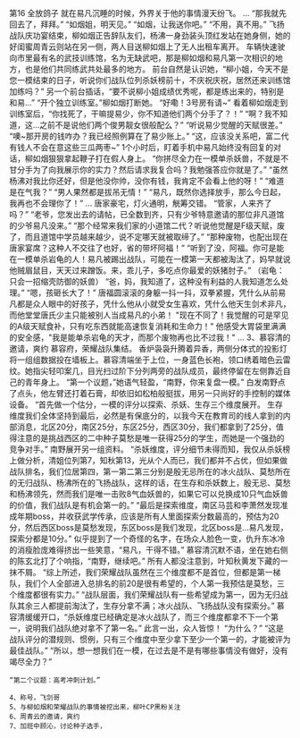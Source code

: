 第16 全放鸽子
	就在易凡沉睡的时候，外界关于他的事情漫天纷飞。
	...
	“那我就先回去了，拜拜。”
	“如烟姐，明天见。”
	“如烟，让我送你吧。”
	“不用，真不用。”
	飞扬战队庆功宴结束，柳如烟正告辞队友们，杨沸一身劲装头顶红发站在她身侧，她的好闺蜜周青云则站在另一侧，两人目送柳如烟上了无人出租车离开。
	车辆快速驶向市里最有名的武技训练馆，名为无缺武吧，那是柳如烟和易凡第一次相识的地方，也是他们共同练武共处最多的地方。
	前台自然是认识她，“柳小姐，今天不是您一模结束的日子，听说你们战队位列杀妖榜前十，不庆祝庆祝，居然还来训练馆加练吗？”
	另一个前台插话，“要不说柳小姐成绩优秀呢，都是练出来的，特别是和易...”
	“开个独立训练室。”柳如烟打断她。
	“好嘞！3号房有请~”
	看着柳如烟走到训练室后，“你找死了，干嘛提易少，你不知道他们两个分手了？！”
	“啊？我不知道，这...之前不是说他们两个俊男靓女很般配么？”
	“听说易少觉醒的天赋很差。”
	“噢~那开房的钱咋办？我已经照例算在了易少账上。”
	“这，应该没关系吧，富二代有钱人不会在意这些三瓜两枣~”
	1个小时后，盯着手机中易凡始终没有回复的对话，柳如烟狠狠拿起鞭子打在假人身上。
	“你拼尽全力在一模单杀妖兽，不就是不甘分手为了向我展示你的实力？然后请求我复合吗？我勉强答应你就是了。”
	“虽然杨沸对我比你还好，但是他没你帅，没你有钱，我肯定不会看上他的呀！”
	“难道是在气我？”
	“男人果然都是拔吊无情！”
	“易凡，既然你选择放手，那么今日起，我再也不会理你了！”
	...
	唐家豪宅，灯火通明，觥筹交错。
	“管家，人来齐了吗？”
	“老爷，您发出去的请帖，已全数到齐，只有少爷特意邀请的那位非凡道馆的少爷易凡没来。”
	“那个经常来我们家的小道馆二代？听说他觉醒是F级天赋，废了，而且道馆中学员越来越少，说不定哪天就被取缔了。”
	“那种废物，也配出现在唐家宴席？这种人不交往了也好，省的带坏阿福！”
	“听到了没，阿福。你可是能在一模单杀岩龟的人！易凡被踢出战队，可能在一模第一天都被淘汰了，妈早就说他贼眉鼠目，天天过来蹭饭。来，乖儿子，多吃点你最爱的妖猪肘子。”
	（岩龟：只会一招缩壳防御的妖兽）
	“爸，妈，我知道了，这种没有利益的人我知道怎么处理。”
	“嗯，孩砸长大了！”
	唐福圆滚滚的身躯一抖一抖，双拳紧握，凭什么从前易凡都是众人眼中的好孩子，凭什么他从小就受女生喜欢，凭什么他天生剑术非凡，而他堂堂唐氏少主只能被别人当成易凡的小弟！
	"现在不同了！我觉醒的可是罕见的A级天赋食补，只有吃东西就能高速恢复消耗和生命力！"
	他感受大胃袋里满满的安全感，"我是能单杀岩龟的天才，而那个废物再也比不过我！"
	...
	3、慕容清的邀请，爽约
	慕容府，荣耀战队集结。
	香炉袅袅升腾着异香，两侧分体式的投影灯将一组组数据投在墙板上。慕容清端坐于上位，一身蓝色长袍，领口绣着暗色云雷纹。她指尖轻叩案几，目光扫过阶下分列两旁的战队成员，最终停留在左侧靠近自己的青年身上。
	“第一个议题，”她语气轻盈，“南野，你来复盘一模。”
	白发南野点了点头，他左臂还打着石膏，却依旧如松柏般挺拔，用另一只尚好的手控制的媒体设备。
	“首先做一个估分，一模的评分以探索、杀妖、生存三个维度展开。
	生存维度我们全体坚持到最后，必然是有保底分的，以我今天在教育司的线人拿到的内部消息，北区20分，南区25分，东区25分，西区30分，我们都拿到了25分，值得注意的是挑战西区的二中种子莫愁是唯一获得25分的学生，而她是一个强劲的竞争对手。”
	南野展开另一组资料。
	“杀妖维度，评分细节未得而知，我仅从杀妖榜上做分析，清姐位列第7，知秋第13，光从个人而已，我们都并不占优，但如果做战队排名，我们位居第四，第一第二第三分别是殷无忌所在的冰火战队、莫愁所在的无归战队、杨沸所在的飞扬战队，这样的话，在生存和杀妖数上，殷无忌、莫愁和杨沸领先，然而我们是唯一击败8气血妖兽的，如果它可以兑换成10只气血妖兽的价值，我们战队是有机会第一的。”
	“最后是探索维度，南区马芸和李萧然发现准成年期boss，并收获武学传承，应该是所有人里面探索分数最高的，预估为20分，然后西区boss是莫愁发现，东区boss是我们发现，北区boss是...易凡发现，探索分都是10分。”
	似乎提到了一个奇怪的名字，在场众人脸色一变，仇升东冰冷的消瘦脸庞难得挤出一些笑意，“易凡，干得不错。”
	慕容清沉默不语，坐在她右侧的陈玄北打了个响指，“南野，继续吧。”
	所有人都没注意到，叶知秋黄发下藏的一抹不屑。
	“综上所述，我们荣耀战队虽然在三个维度都不是首位，但都是第一梯队，我们个人全部进入总排名的前20是很有希望的，个人第一我预估是莫愁，三个维度都很有实力。”
	“战队层面，我们荣耀战队有一些希望成为第一，因为无归战队其余三人都提前淘汰了，生存分拿不满；冰火战队、飞扬战队没有探索分。”
	慕容清缓缓开口，“杀妖维度已经确定是冰火战队了，而三个维度都拿不下一个第一，说明我们战队绝对拿不了第一名。”
	此言一出，众人皆惊！
	“为什么？”
	“这是战队评分的潜规则、惯例，只有三个维度中至少拿下至少一个第一的，才能被评为最佳战队。”
	“所以，想一想我们在一模，在过去是不是有哪些事情没有做好，没有竭尽全力？”
	

	
	“第二个议题：高考冲刺计划。”
	
	4、称号，飞剑哥
	5、与柳如烟和荣耀战队的事情被挖出来，柳叶CP黑粉关注
	6、周青云的邀请，爽约
	7、加班中顾沁，讨论种子选手，



	